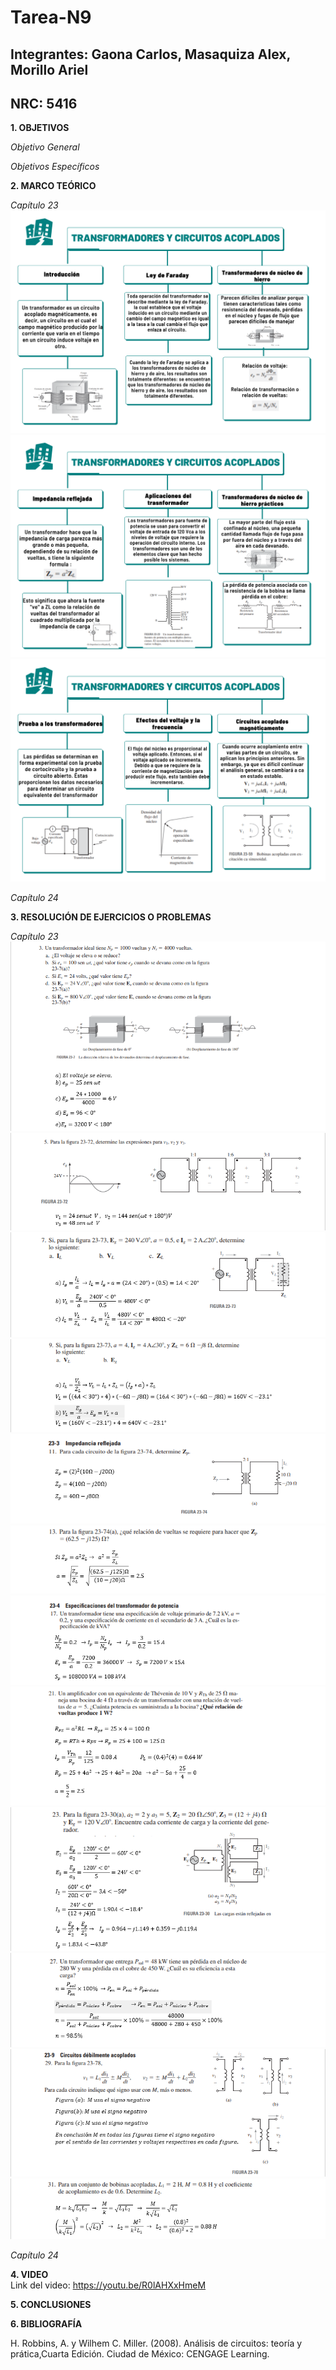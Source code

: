 # Tarea-N9
## Integrantes: Gaona Carlos, Masaquiza Alex, Morillo Ariel
## NRC: 5416

**1. OBJETIVOS**

_Objetivo General_



_Objetivos Específicos_


**2. MARCO TEÓRICO**

_Capítulo 23_     
![Cap23](https://github.com/AlexMP98/Tarea-N9/blob/main/Imagenes/Cap23.png)        
![Cap23_1](https://github.com/AlexMP98/Tarea-N9/blob/main/Imagenes/Cap23_1.png)        
![Cap23_2](https://github.com/AlexMP98/Tarea-N9/blob/main/Imagenes/Cap23_2.png)


_Capítulo 24_



**3. RESOLUCIÓN DE EJERCICIOS O PROBLEMAS**

_Capítulo 23_        
![3](https://github.com/AlexMP98/Tarea-N9/blob/main/Imagenes/3.png)      
![5](https://github.com/AlexMP98/Tarea-N9/blob/main/Imagenes/5.png)       
![7](https://github.com/AlexMP98/Tarea-N9/blob/main/Imagenes/7.png)       
![9](https://github.com/AlexMP98/Tarea-N9/blob/main/Imagenes/9.png)       
![11](https://github.com/AlexMP98/Tarea-N9/blob/main/Imagenes/11.png)      
![13](https://github.com/AlexMP98/Tarea-N9/blob/main/Imagenes/13.png)        
![17](https://github.com/AlexMP98/Tarea-N9/blob/main/Imagenes/17.png)       
![21](https://github.com/AlexMP98/Tarea-N9/blob/main/Imagenes/21.png)       
![23](https://github.com/AlexMP98/Tarea-N9/blob/main/Imagenes/23.png)        
![27](https://github.com/AlexMP98/Tarea-N9/blob/main/Imagenes/27.png)        
![29](https://github.com/AlexMP98/Tarea-N9/blob/main/Imagenes/29.png)        
![31](https://github.com/AlexMP98/Tarea-N9/blob/main/Imagenes/31.png)        


_Capítulo 24_


**4. VIDEO**     
Link del video: https://youtu.be/R0lAHXxHmeM



**5. CONCLUSIONES**



**6. BIBLIOGRAFÍA**

H. Robbins, A. y Wilhem C. Miller. (2008). Análisis de circuitos: teoría y prática,Cuarta Edición. Ciudad de México: CENGAGE Learning.
